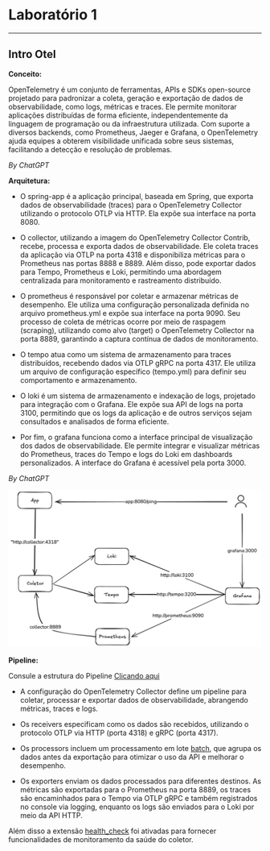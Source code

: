 # Laboratório 1
---
## Intro Otel

**Conceito:**

OpenTelemetry é um conjunto de ferramentas, APIs e SDKs open-source projetado para padronizar a coleta, geração e exportação de dados de observabilidade, como logs, métricas e traces. Ele permite monitorar aplicações distribuídas de forma eficiente, independentemente da linguagem de programação ou da infraestrutura utilizada. Com suporte a diversos backends, como Prometheus, Jaeger e Grafana, o OpenTelemetry ajuda equipes a obterem visibilidade unificada sobre seus sistemas, facilitando a detecção e resolução de problemas.

*By ChatGPT*

**Arquitetura:**

- O spring-app é a aplicação principal, baseada em Spring, que exporta dados de observabilidade (traces) para o OpenTelemetry Collector utilizando o protocolo OTLP via HTTP. Ela expõe sua interface na porta 8080.

- O collector, utilizando a imagem do OpenTelemetry Collector Contrib, recebe, processa e exporta dados de observabilidade. Ele coleta traces da aplicação via OTLP na porta 4318 e disponibiliza métricas para o Prometheus nas portas 8888 e 8889. Além disso, pode exportar dados para Tempo, Prometheus e Loki, permitindo uma abordagem centralizada para monitoramento e rastreamento distribuído.

- O prometheus é responsável por coletar e armazenar métricas de desempenho. Ele utiliza uma configuração personalizada definida no arquivo prometheus.yml e expõe sua interface na porta 9090. Seu processo de coleta de métricas ocorre por meio de raspagem (scraping), utilizando como alvo (target) o OpenTelemetry Collector na porta 8889, garantindo a captura contínua de dados de monitoramento.

- O tempo atua como um sistema de armazenamento para traces distribuídos, recebendo dados via OTLP gRPC na porta 4317. Ele utiliza um arquivo de configuração específico (tempo.yml) para definir seu comportamento e armazenamento.

- O loki é um sistema de armazenamento e indexação de logs, projetado para integração com o Grafana. Ele expõe sua API de logs na porta 3100, permitindo que os logs da aplicação e de outros serviços sejam consultados e analisados de forma eficiente.

- Por fim, o grafana funciona como a interface principal de visualização dos dados de observabilidade. Ele permite integrar e visualizar métricas do Prometheus, traces do Tempo e logs do Loki em dashboards personalizados. A interface do Grafana é acessível pela porta 3000.

*By ChatGPT*

![alt tag](imagens/diagrama-lab1.png)


**Pipeline:**

Consule a estrutura do Pipeline [Clicando aqui](https://www.otelbin.io/#config=**H_Learn_more_about_the_OpenTelemetry_Collector_via*N*H_https%3A%2F%2Fopentelemetry.io%2Fdocs%2Fcollector%2F*N*Nreceivers%3A*N__otlp%3A*N____protocols%3A*N______grpc%3A*N______http%3A*N*Nprocessors%3A*N__batch%3A*N*Nexporters%3A*N__otlp%3A*N____endpoint%3A_otelcol%3A4317*N*Nextensions%3A*N__health*_check%3A*N*Nservice%3A*N__extensions%3A_%5Bhealth*_check%5D*N__pipelines%3A*N____traces%3A*N______receivers%3A_%5Botlp%5D*N______processors%3A_%5Bbatch%5D*N______exporters%3A_%5Botlp%5D*N____metrics%3A*N______receivers%3A_%5Botlp%5D*N______processors%3A_%5Bbatch%5D*N______exporters%3A_%5Botlp%5D*N____logs%3A*N______receivers%3A_%5Botlp%5D*N______processors%3A_%5Bbatch%5D*N______exporters%3A_%5Botlp%5D%7E)


- A configuração do OpenTelemetry Collector define um pipeline para coletar, processar e exportar dados de observabilidade, abrangendo métricas, traces e logs.

- Os receivers especificam como os dados são recebidos, utilizando o protocolo OTLP via HTTP (porta 4318) e gRPC (porta 4317).

- Os processors incluem um processamento em lote [batch](https://github.com/open-telemetry/opentelemetry-collector/blob/main/processor/batchprocessor/README.md), que agrupa os dados antes da exportação para otimizar o uso da API e melhorar o desempenho.

- Os exporters enviam os dados processados para diferentes destinos. As métricas são exportadas para o Prometheus na porta 8889, os traces são encaminhados para o Tempo via OTLP gRPC e também registrados no console via logging, enquanto os logs são enviados para o Loki por meio da API HTTP.

Além disso a extensão [health_check](https://github.com/open-telemetry/opentelemetry-collector-contrib/blob/main/extension/healthcheckextension/README.md) foi ativadas para fornecer funcionalidades de monitoramento da saúde do coletor.